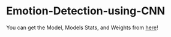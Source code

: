 # Emotion-Detection-using-CNN

You can get the Model, Models Stats, and Weights from [here](https://drive.google.com/drive/folders/1ilxMnQrnN0PVeVvUYAdzi34BKOIpbJJW?usp=sharing)!

